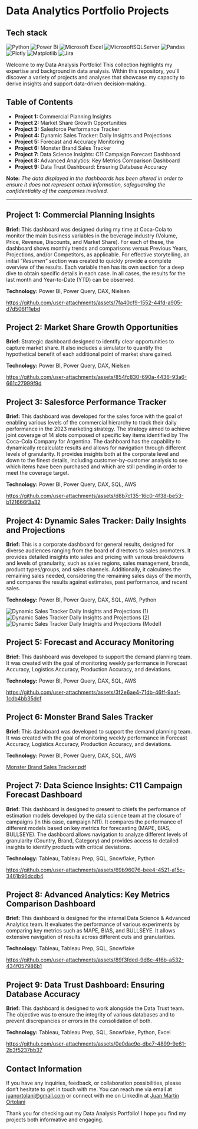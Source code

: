 # Data Analytics Portfolio Projects

## Tech stack
![Python](https://img.shields.io/badge/python-3670A0?style=for-the-badge&logo=python&logoColor=ffdd54)
![Power Bi](https://img.shields.io/badge/power_bi-F2C811?style=for-the-badge&logo=powerbi&logoColor=black)
![Microsoft Excel](https://img.shields.io/badge/Microsoft_Excel-217346?style=for-the-badge&logo=microsoft-excel&logoColor=white)
![MicrosoftSQLServer](https://img.shields.io/badge/Microsoft%20SQL%20Server-CC2927?style=for-the-badge&logo=microsoft%20sql%20server&logoColor=white)
![Pandas](https://img.shields.io/badge/pandas-%23150458.svg?style=for-the-badge&logo=pandas&logoColor=white)
![Plotly](https://img.shields.io/badge/Plotly-3F4F75.svg?style=for-the-badge&logo=Plotly&logoColor=white)
![Matplotlib](https://img.shields.io/badge/Matplotlib-%23ffffff.svg?style=for-the-badge&logo=Matplotlib&logoColor=black)
![Jira](https://img.shields.io/badge/jira-%230A0FFF.svg?style=for-the-badge&logo=jira&logoColor=white)

Welcome to my Data Analysis Portfolio! This collection highlights my expertise and background in data analysis. Within this repository, you'll discover a variety of projects and analyses that showcase my capacity to derive insights and support data-driven decision-making.

## Table of Contents

- **Project 1:** Commercial Planning Insights
- **Project 2:** Market Share Growth Opportunities
- **Project 3:** Salesforce Performance Tracker
- **Project 4:** Dynamic Sales Tracker: Daily Insights and Projections
- **Project 5:** Forecast and Accuracy Monitoring
- **Project 6:** Monster Brand Sales Tracker
- **Project 7:** Data Science Insights: C11 Campaign Forecast Dashboard
- **Project 8:** Advanced Analytics: Key Metrics Comparison Dashboard
- **Project 9:** Data Trust Dashboard: Ensuring Database Accuracy

**Note:** *The data displayed in the dashboards has been altered in order to ensure it does not represent actual information, safeguarding the confidentiality of the companies involved.*

---
## Project 1: Commercial Planning Insights

**Brief:** This dashboard was designed during my time at Coca-Cola to monitor the main business variables in the beverage industry (Volume, Price, Revenue, Discounts, and Market Share). For each of these, the dashboard shows monthly trends and comparisons versus Previous Years, Projections, and/or Competitors, as applicable.
For effective storytelling, an initial *"Resumen"* section was created to quickly provide a complete overview of the results. Each variable then has its own section for a deep dive to obtain specific details in each case.
In all cases, the results for the last month and Year-to-Date (YTD) can be observed.

**Technology:** Power BI, Power Query, DAX, Nielsen

https://github.com/user-attachments/assets/7fa40cf9-1552-44fd-a905-d7d506f11ebd

## Project 2: Market Share Growth Opportunities

**Brief:** Strategic dashboard designed to identify clear opportunities to capture market share.
It also includes a simulator to quantify the hypothetical benefit of each additional point of market share gained.

**Technology:** Power BI, Power Query, DAX, Nielsen

https://github.com/user-attachments/assets/854fc830-690a-4436-93a6-661c27999f9d

## Project 3: Salesforce Performance Tracker

**Brief:** This dashboard was developed for the sales force with the goal of enabling various levels of the commercial hierarchy to track their daily performance in the 2023 marketing strategy. The strategy aimed to achieve joint coverage of 14 slots composed of specific key items identified by The Coca-Cola Company for Argentina.
The dashboard has the capability to dynamically recalculate results and allows for navigation through different levels of granularity. It provides insights both at the corporate level and down to the finest details, including customer-by-customer analysis to see which items have been purchased and which are still pending in order to meet the coverage target.

**Technology:** Power BI, Power Query, DAX, SQL, AWS

https://github.com/user-attachments/assets/d8b7c135-16c0-4f38-be53-b121666f3a32

## Project 4: Dynamic Sales Tracker: Daily Insights and Projections

**Brief:** This is a corporate dashboard for general results, designed for diverse audiences ranging from the board of directors to sales promoters. It provides detailed insights into sales and pricing with various breakdowns and levels of granularity, such as sales regions, sales management, brands, product types/groups, and sales channels.
Additionally, it calculates the remaining sales needed, considering the remaining sales days of the month, and compares the results against estimates, past performance, and recent sales.

**Technology:** Power BI, Power Query, DAX, SQL, AWS, Python

![Dynamic Sales Tracker Daily Insights and Projections (1)](https://github.com/user-attachments/assets/a983306d-3d01-4b32-9bad-ff7d68656940)
![Dynamic Sales Tracker Daily Insights and Projections (2)](https://github.com/user-attachments/assets/c8ea5441-6fd2-47c7-9d7f-91cffa3aba76)
![Dynamic Sales Tracker Daily Insights and Projections (Model)](https://github.com/user-attachments/assets/f7d4152c-6018-4584-902e-39c1a6065e25)

## Project 5: Forecast and Accuracy Monitoring

**Brief:** This dashboard was developed to support the demand planning team. It was created with the goal of monitoring weekly performance in Forecast Accuracy, Logistics Accuracy, Production Accuracy, and deviations. 

**Technology:** Power BI, Power Query, DAX, SQL, AWS

https://github.com/user-attachments/assets/3f2e6ae4-71db-46ff-9aaf-1cdb4bb35dcf

## Project 6: Monster Brand Sales Tracker

**Brief:** This dashboard was developed to support the demand planning team. It was created with the goal of monitoring weekly performance in Forecast Accuracy, Logistics Accuracy, Production Accuracy, and deviations. 

**Technology:** Power BI, Power Query, DAX, SQL, AWS

[Monster Brand Sales Tracker.pdf](https://github.com/user-attachments/files/17099900/Monster.Brand.Sales.Tracker.pdf)

## Project 7: Data Science Insights: C11 Campaign Forecast Dashboard

**Brief:** This dashboard is designed to present to chiefs the performance of estimation models developed by the data science team at the closure of campaigns (in this case, campaign N11). It compares the performance of different models based on key metrics for forecasting (MAPE, BIAS, BULLSEYE). The dashboard allows navigation to analyze different levels of granularity (Country, Brand, Category) and provides access to detailed insights to identify products with critical deviations.

**Technology:** Tableau, Tableau Prep, SQL, Snowflake, Python

https://github.com/user-attachments/assets/69b96076-bee4-4521-a15c-3461b96dcdb4

## Project 8: Advanced Analytics: Key Metrics Comparison Dashboard

**Brief:** This dashboard is designed for the internal Data Science & Advanced Analytics team. It evaluates the performance of various experiments by comparing key metrics such as MAPE, BIAS, and BULLSEYE. It allows extensive navigation of results across different cuts and granularities.

**Technology:** Tableau, Tableau Prep, SQL, Snowflake

https://github.com/user-attachments/assets/89f3fded-9d8c-4f6b-a532-434f057986b1

## Project 9: Data Trust Dashboard: Ensuring Database Accuracy

**Brief:** This dashboard is designed to work alongside the Data Trust team. The objective was to ensure the integrity of various databases and to prevent discrepancies or errors in the consolidation of both.

**Technology:** Tableau, Tableau Prep, SQL, Snowflake, Python, Excel

https://github.com/user-attachments/assets/0e0dae9e-dbc7-4899-9e61-2b3f5237bb37

## Contact Information

If you have any inquiries, feedback, or collaboration possibilities, please don’t hesitate to get in touch with me. You can reach me via email at juanortolani@gmail.com or connect with me on LinkedIn at [Juan Martin Ortolani](https://www.linkedin.com/in/juan-mart%C3%ADn-ortolani-615b86181/)

Thank you for checking out my Data Analysis Portfolio! I hope you find my projects both informative and engaging.
